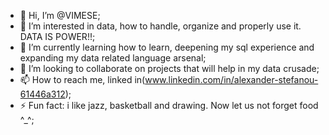 - 👋 Hi, I’m @VIMESE;
- 👀 I’m interested in data, how to handle, organize and properly use it. DATA IS POWER!!;
- 🌱 I’m currently learning how to learn, deepening my sql experience and expanding my data related language arsenal;
- 💞️ I’m looking to collaborate on projects that will help in my data crusade;
- 📫 How to reach me, linked in(www.linkedin.com/in/alexander-stefanou-61446a312);
- ⚡ Fun fact: i like jazz, basketball and drawing. Now let us not forget food ^_^;

<!---
VIMESE/VIMESE is a ✨ special ✨ repository because its `README.md` (this file) appears on your GitHub profile.
You can click the Preview link to take a look at your changes.
--->
